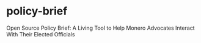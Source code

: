 # policy-brief
Open Source Policy Brief: A Living Tool to Help Monero Advocates Interact With Their Elected Officials
